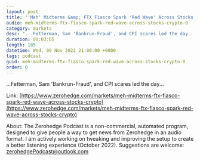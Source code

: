 ```yaml
---
layout: post
title: "'Meh' Midterms &amp; FTX Fiasco Spark 'Red Wave' Across Stocks &amp; Crypto"
audio: meh-midterms-ftx-fiasco-spark-red-wave-across-stocks-crypto-0
category: markets
desc: "...Fetterman, Sam 'Bankrun-Fraud', and CPI scares led the day..."
duration: 00:03:05
length: 185
datetime: Wed, 09 Nov 2022 21:00:00 +0000
tags: podcast
guid: meh-midterms-ftx-fiasco-spark-red-wave-across-stocks-crypto-0
order: 0
---
```

...Fetterman, Sam 'Bankrun-Fraud', and CPI scares led the day...

Link: [https://www.zerohedge.com/markets/meh-midterms-ftx-fiasco-spark-red-wave-across-stocks-crypto](https://www.zerohedge.com/markets/meh-midterms-ftx-fiasco-spark-red-wave-across-stocks-crypto)

About: The Zerohedge Podcast is a non-commercial, automated program, designed to give people a way to get news from Zerohedge in an audio format.  I am actively working on tweaking and improving the setup to create a better listening experience (October 2022).  Suggestions are welcome: [zerohedgePodcast@outlook.com](mailto:zerohedgePodcast@outlook.com)